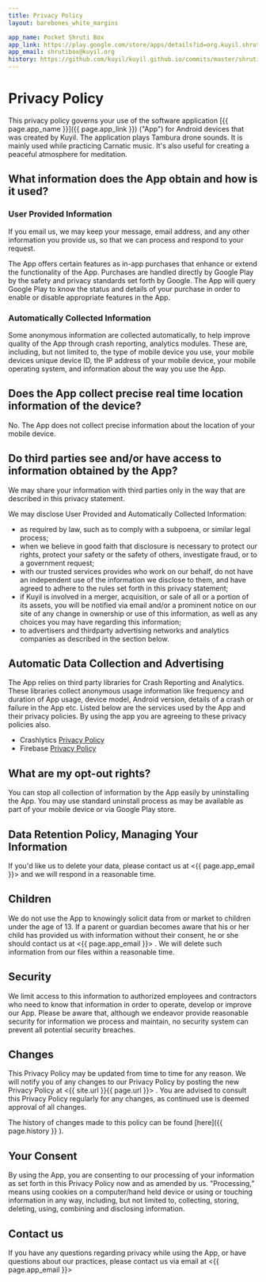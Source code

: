 ```yaml
---
title: Privacy Policy
layout: barebones_white_margins

app_name: Pocket Shruti Box
app_link: https://play.google.com/store/apps/details?id=org.kuyil.shrutibox
app_email: shrutibox@kuyil.org
history: https://github.com/kuyil/kuyil.github.io/commits/master/shrutibox/privacy/index.markdown
---
```


# Privacy Policy

This privacy policy governs your use of the software application [{{ page.app_name }}]({{ page.app_link }}) ("App") for Android devices that was created by Kuyil. The application plays Tambura drone sounds. It is mainly used while practicing Carnatic music. It's also useful for creating a peaceful atmosphere for meditation.

## What information does the App obtain and how is it used?

### User Provided Information

If you email us, we may keep your message, email address, and any other information you provide us, so that we can process and respond to your request.

The App offers certain features as in-app purchases that enhance or extend the functionality of the App. Purchases are handled directly by Google Play by the safety and privacy standards set forth by Google. The App will query Google Play to know the status and details of your purchase in order to enable or disable appropriate features in the App.

### Automatically Collected Information

Some anonymous information are collected automatically, to help improve quality of the App through crash reporting, analytics modules. These are, including, but not limited to, the type of mobile device you use, your mobile devices unique device ID, the IP address of your mobile device, your mobile operating system, and information about the way you use the App. 

## Does the App collect precise real time location information of the device?

No. The App does not collect precise information about the location of your mobile device.

## Do third parties see and/or have access to information obtained by the App?

We may share your information with third parties only in the way that are described in this privacy statement.

We may disclose User Provided and Automatically Collected Information:

* as required by law, such as to comply with a subpoena, or similar legal process;
* when we believe in good faith that disclosure is necessary to protect our rights, protect your safety or the safety of others, investigate fraud, or to a government request;
* with our trusted services provides who work on our behalf, do not have an independent use of the information we disclose to them, and have agreed to adhere to the rules set forth in this privacy statement;
* if Kuyil is involved in a merger, acquisition, or sale of all or a portion of its assets, you will be notified via email and/or a prominent notice on our site of any change in ownership or use of this information, as well as any choices you may have regarding this information;
* to advertisers and thirdparty advertising networks and analytics companies as described in the section below.

## Automatic Data Collection and Advertising

The App relies on third party libraries for Crash Reporting and Analytics. These libraries collect anonymous usage information like frequency and duration of App usage, device model, Android version, details of a crash or failure in the App etc. Listed below are the services used by the App and their privacy policies. By using the app you are agreeing to these privacy policies also.

* Crashlytics [Privacy Policy](http://try.crashlytics.com/terms/privacy-policy.pdf)
* Firebase [Privacy Policy](https://www.google.com/policies/privacy/)

## What are my opt-out rights?

You can stop all collection of information by the App easily by uninstalling the App. You may use standard uninstall process as may be available as part of your mobile device or via Google Play store.

## Data Retention Policy, Managing Your Information

If you'd like us to delete your data, please contact us at <{{ page.app_email }}> and we will respond in a reasonable time.

## Children

We do not use the App to knowingly solicit data from or market to children under the age of 13. If a parent or guardian becomes aware that his or her child has provided us with information without their consent, he or she should contact us at <{{ page.app_email }}> . We will delete such information from our files within a reasonable time.

## Security

We limit access to this information to authorized employees and contractors who need to know that information in order to operate, develop or improve our App. Please be aware that, although we endeavor provide reasonable security for information we process and maintain, no security system can prevent all potential security breaches.

## Changes

This Privacy Policy may be updated from time to time for any reason. We will notify you of any changes to our Privacy Policy by posting the new Privacy Policy at <{{ site.url }}{{ page.url }}> . You are advised to consult this Privacy Policy regularly for any changes, as continued use is deemed approval of all changes.

The history of changes made to this policy can be found [here]({{ page.history }} ).

## Your Consent

By using the App, you are consenting to our processing of your information as set forth in this Privacy Policy now and as amended by us. "Processing,” means using cookies on a computer/hand held device or using or touching information in any way, including, but not limited to, collecting, storing, deleting, using, combining and disclosing information.

## Contact us

If you have any questions regarding privacy while using the App, or have questions about our practices, please contact us via email at <{{ page.app_email }}>
